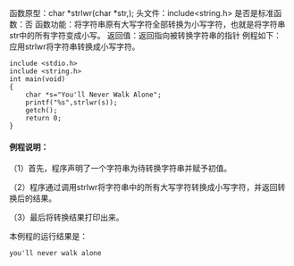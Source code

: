 函数原型：char *strlwr(char *str,);
头文件：include<string.h>
是否是标准函数：否
函数功能：将字符串原有大写字符全部转换为小写字符，也就是将字符串str中的所有字符变成小写。
返回值：返回指向被转换字符串的指针
例程如下： 应用strlwr将字符串转换成小写字符。
```  
include <stdio.h>
include <string.h>
int main(void)
{
    char *s="You'll Never Walk Alone";
    printf("%s",strlwr(s));
    getch();
    return 0;
}
```

#### 例程说明：
（1）首先，程序声明了一个字符串为待转换字符串并赋予初值。

（2）程序通过调用strlwr将字符串中的所有大写字符转换成小写字符，并返回转换后的结果。

（3）最后将转换结果打印出来。

本例程的运行结果是：
```  
you'll never walk alone
```
